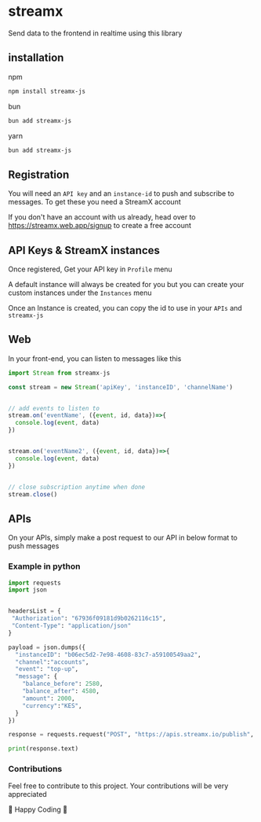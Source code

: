 # streamx

Send data to the frontend in realtime using this library

## installation

npm

```sh
npm install streamx-js
```

bun

```sh
bun add streamx-js
```

yarn

```sh
bun add streamx-js
```

## Registration

You will need an `API key` and an `instance-id` to push and subscribe to messages. To get these you need a StreamX account

If you don't have an account with us already, head over to <https://streamx.web.app/signup> to create a free account

## API Keys & StreamX instances

Once registered, Get your API key in `Profile` menu

A default instance will always be created for you but you can create your custom instances under the `Instances` menu

Once an Instance is created, you can copy the id to use in your `APIs` and `streamx-js`

## Web

In your front-end, you can listen to messages like this

```js
import Stream from streamx-js

const stream = new Stream('apiKey', 'instanceID', 'channelName')


// add events to listen to
stream.on('eventName', ({event, id, data})=>{
  console.log(event, data)
})


stream.on('eventName2', ({event, id, data})=>{
  console.log(event, data)
})


// close subscription anytime when done
stream.close()
```

## APIs

On your APIs, simply make a post request to our API in below format to push messages

### Example in python

```python
import requests
import json


headersList = {
 "Authorization": "67936f09181d9b0262116c15",
 "Content-Type": "application/json"
}

payload = json.dumps({
  "instanceID": "b06ec5d2-7e98-4608-83c7-a59100549aa2",
  "channel":"accounts",
  "event": "top-up",
  "message": {
    "balance_before": 2580,
    "balance_after": 4580,
    "amount": 2000,
    "currency":"KES",
  }
})

response = requests.request("POST", "https://apis.streamx.io/publish", data=payload,  headers=headersList)

print(response.text)
```

### Contributions

Feel free to contribute to this project. Your contributions will be very appreciated

🎉 Happy Coding 🎉

